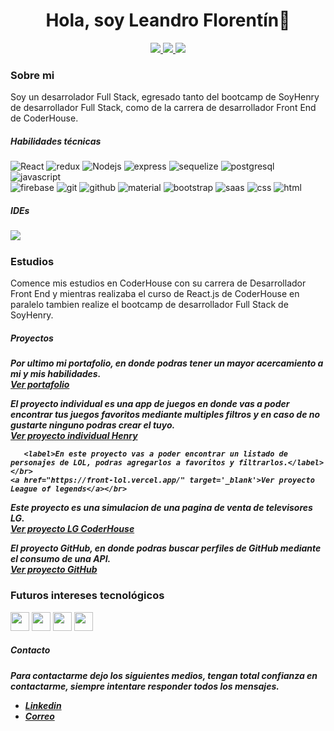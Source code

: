 <div id="header" align="center">
    <h1>Hola, soy Leandro Florentín👋</h1>
</div>
<p align="center">
<a href="https://www.linkedin.com/in/leandro-florentin/"><img src="https://img.shields.io/badge/LinkedIn-0077B5?style=for-the-badge&logo=linkedin&logoColor=white"/> </a>
<a href="https://www.codewars.com/users/LeandroFlorent%C3%ADn"><img src="https://img.shields.io/badge/-CodeWars-121216?style=for-the-badge&logo=CodeWars&logoColor=red"/> </a>
<a href="mailto:leandro.florentin@hotmail.com"><img src="https://img.shields.io/badge/Gmail-D14836?style=for-the-badge&logo=gmail&logoColor=white"/> </a>
</p>
<div>
    <h3>Sobre mi</h3>
        <p>Soy un desarrolador Full Stack, egresado tanto del bootcamp de SoyHenry de desarrollador Full Stack, como de la carrera de desarrollador Front End de CoderHouse.</p>
</div>
    <h5>Habilidades técnicas</h5>
    <div>
        <img src='https://img.shields.io/badge/-React-45b8d8?style=flat-square&logo=react&logoColor=white' alt='React'/>
        <img alt="redux" src="https://img.shields.io/badge/-Redux-764ABC?style=flat-square&logo=redux&logoColor=white" />
        <img alt="Nodejs" src="https://img.shields.io/badge/-Nodejs-43853d?style=flat-square&logo=Node.js&logoColor=white" />
        <img alt="express" src="https://img.shields.io/badge/-Express-000000?style=flat-square&logo=express&logoColor=white" />
        <img alt="sequelize" src="https://img.shields.io/badge/-Sequelize-039be5?style=flat-square&logo=sequelize&logoColor=0a497b" />
        <img alt="postgresql" src="https://img.shields.io/badge/-PostgreSQL-039be5?style=flat-square&logo=postgresql&logoColor=0a497b" />
        <img alt="javascript" src="https://img.shields.io/badge/-Javascript-yellow?style=flat-square&logo=javascript&logoColor=white" />     
    </div>
    <div>
        <img alt="firebase" src="https://img.shields.io/badge/-Firebase-yellow?style=flat-square&logo=firebase&logoColor=white" />
        <img alt="git" src="https://img.shields.io/badge/-Git-orange?style=flat-square&logo=git&logoColor=white" />
        <img alt="github" src="https://img.shields.io/badge/-GitHub-black?style=flat-square&logo=github&logoColor=white" />
        <img alt="material" src="https://img.shields.io/badge/-MaterialUI-blue?style=flat-square&logo=material&logoColor=white" />
        <img alt="bootstrap" src="https://img.shields.io/badge/-Bootstrap-4c2882?style=flat-square&logo=bootstrap&logoColor=white" />
        <img alt="saas" src="https://img.shields.io/badge/-Sass-pink?style=flat-square&logo=sass&logoColor=white" />
        <img alt="css" src="https://img.shields.io/badge/-CSS3-blue?style=flat-square&logo=css3&logoColor=white" />
        <img alt="html" src="https://img.shields.io/badge/-HTML5-red?style=flat-square&logo=html5&logoColor=white" />    
    </div>
<h5>IDEs<h5>
<img src="https://img.shields.io/badge/-Visual%20Studio%20Code-blue?style=flat-square&logo=visualstudiocode&logoColor=white"/>
    
<h3>Estudios</h3>
    <p>Comence mis estudios en CoderHouse con su carrera de Desarrollador Front End y mientras realizaba el curso de React.js de CoderHouse en paralelo tambien realize el bootcamp de desarrollador Full Stack de SoyHenry.</p>

<h5>Proyectos<h5>
    
   <label>Por ultimo mi portafolio, en donde podras tener un mayor acercamiento a mi y mis habilidades.</label></br>
   <a href="https://portafolio-leandro-florentin.vercel.app/" target='_blank'>Ver portafolio</a></br>
    
   <label>El proyecto individual es una app de juegos en donde vas a poder encontrar tus juegos favoritos mediante multiples filtros y en caso de no gustarte ninguno   podras crear el tuyo.</label></br>
   <a href="https://frontjuegos.vercel.app/" target='_blank'>Ver proyecto individual Henry</a></br>
   
       <label>En este proyecto vas a poder encontrar un listado de personajes de LOL, podras agregarlos a favoritos y filtrarlos.</label></br>
    <a href="https://front-lol.vercel.app/" target='_blank'>Ver proyecto League of legends</a></br>
   
   <label>Este proyecto es una simulacion de una pagina de venta de televisores LG.</label></br>
   <a href="https://proyecto-lg-rang.vercel.app/" target='_blank'>Ver proyecto LG CoderHouse</a></br>
   
   <label>El proyecto GitHub, en donde podras buscar perfiles de GitHub mediante el consumo de una API.</label></br>
   <a href="https://github-proyect-ten.vercel.app/" target='_blank'>Ver proyecto GitHub</a></br>


<h3>Futuros intereses tecnológicos</h3>
<div>
    <img src="https://img.icons8.com/color/512/nestjs.png" width="30px" height="30px"/>
    <img src="https://cdn.icon-icons.com/icons2/2107/PNG/128/file_type_angular_icon_130754.png" width="30px" height="30px"/>
    <img src="https://cdn.icon-icons.com/icons2/2107/PNG/128/file_type_vue_icon_130078.png" width="30px" height="30px"/>
    <img src="https://cdn.icon-icons.com/icons2/2415/PNG/128/mongodb_original_wordmark_logo_icon_146425.png" width="30px" height="30px"/>
</div>

<h5>Contacto<h5>
<p>Para contactarme dejo los siguientes medios, tengan total confianza en contactarme, siempre intentare responder todos los mensajes.</p>

    
<ul>
   <li><a href="https://www.linkedin.com/in/leandro-florentin/">Linkedin</a></li>
   <li><a href="mailto:leandro.florentin@hotmail.com">Correo</a></li>
</ul>
